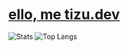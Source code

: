 # [ello, me tizu.dev](https://tizu.dev)

![Stats](https://github-readme-stats.vercel.app/api?username=tizu69&theme=catppuccin_mocha)
![Top Langs](https://github-readme-stats.vercel.app/api/top-langs?username=tizu69&theme=catppuccin_mocha&exclude_repo=ntl-redone&langs_count=12)
